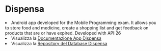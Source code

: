 # Dispensa
<li>Android app developed for the Mobile Programming exam. It allows you to store food and medicine, create a shopping list and get feedback on products that are or have expired. Developed with API 26</li>
<li>Visualizza la <a href="https://docs.google.com/presentation/d/1TNNprFAHo8kPJL_yosRa2WMXHnIu0wz0x2MVXjYt55o/edit?usp=sharing">Documentazione App Dispensa</a> 
</li>
<li>Visualizza la <a href="">Repository del Database Dispensa</a></li>
